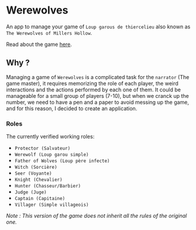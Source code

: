 # Werewolves

An app to manage your game of `Loup garous de thiercelieu` also known as `The Werewolves of Millers Hollow`.

Read about the game [here](https://en.wikipedia.org/wiki/The_Werewolves_of_Millers_Hollow).

## Why ?

Managing a game of `Werewolves` is a complicated task for the `narrator` (The game master), it requires memorizing the role of each player, the weird interactions and the actions performed by each one of them. It could be manageable for a small group of players (7-10), but when we cranck up the number, we need to have a pen and a paper to avoid messing up the game, and for this reason, I decided to create an application.

### Roles

The currently verified working roles:

-   `Protector (Salvateur)`
-   `Werewolf (Loup garou simple)`
-   `Father of Wolves (Loup père infecte)`
-   `Witch (Sorcière)`
-   `Seer (Voyante)`
-   `Knight (Chevalier)`
-   `Hunter (Chasseur/Barbier)`
-   `Judge (Juge)`
-   `Captain (Capitaine)`
-   `Villager (Simple villageois)`

_Note : This version of the game does not inherit all the rules of the original one._
